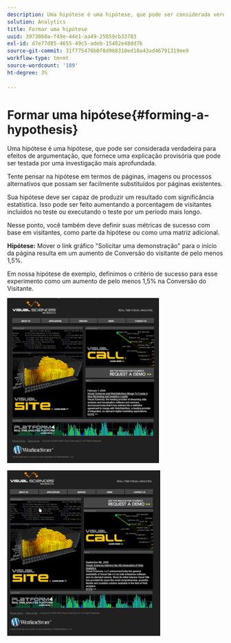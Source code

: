 ```yaml
---
description: Uma hipótese é uma hipótese, que pode ser considerada verdadeira para efeitos de argumentação, que fornece uma explicação provisória que pode ser testada por uma investigação mais aprofundada.
solution: Analytics
title: Formar uma hipótese
uuid: 3973060a-f49e-44e1-aa49-25059cb33783
exl-id: d7e77d85-4655-49c5-adeb-15402e48dd7b
source-git-commit: 31f775478b0f0d968310ed10a43ad46791319ee9
workflow-type: tm+mt
source-wordcount: '189'
ht-degree: 3%

---
```


# Formar uma hipótese{#forming-a-hypothesis}

Uma hipótese é uma hipótese, que pode ser considerada verdadeira para efeitos de argumentação, que fornece uma explicação provisória que pode ser testada por uma investigação mais aprofundada.

Tente pensar na hipótese em termos de páginas, imagens ou processos alternativos que possam ser facilmente substituídos por páginas existentes.

Sua hipótese deve ser capaz de produzir um resultado com significância estatística. Isso pode ser feito aumentando a porcentagem de visitantes incluídos no teste ou executando o teste por um período mais longo.

Nesse ponto, você também deve definir suas métricas de sucesso com base em visitantes, como parte da hipótese ou como uma matriz adicional.

**Hipótese:** Mover o link gráfico &quot;Solicitar uma demonstração&quot; para o início da página resulta em um aumento de Conversão do visitante de pelo menos 1,5%.

Em nossa hipótese de exemplo, definimos o critério de sucesso para esse experimento como um aumento de pelo menos 1,5% na Conversão do Visitante.

![](assets/ControlPage.png)

![](assets/TestPage.png)
